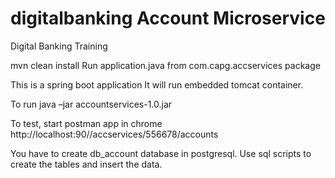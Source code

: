 # digitalbanking Account Microservice
Digital Banking Training

mvn clean install
Run application.java from com.capg.accservices package

This is a spring boot application
It will run embedded tomcat container.

To run
java –jar accountservices-1.0.jar

To test, start postman app in chrome
http://localhost:90//accservices/556678/accounts

You have to create db_account database in postgresql.
Use sql scripts to create the tables and insert the data.

